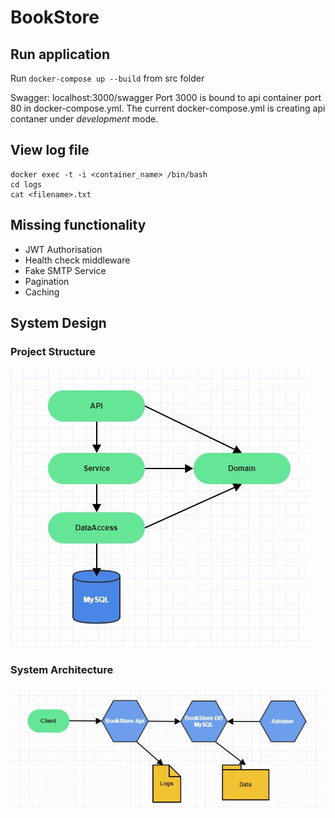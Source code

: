 # BookStore

## Run application
Run `docker-compose up --build` from src folder

Swagger: localhost:3000/swagger
Port 3000 is bound to api container port 80 in docker-compose.yml. The current docker-compose.yml is creating api contaner under *development* mode.

## View log file
```
docker exec -t -i <container_name> /bin/bash
cd logs
cat <filename>.txt
```

## Missing functionality
- JWT Authorisation
- Health check middleware
- Fake SMTP Service
- Pagination
- Caching

## System Design

### Project Structure
![Project Structure](https://github.com/alpeshv/BookStore/blob/master/charts/project-structure.jpg)

### System Architecture
![System Design](https://github.com/alpeshv/BookStore/blob/master/charts/system-design.jpg)
